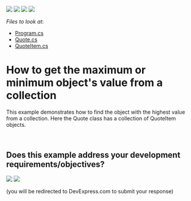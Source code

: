 <!-- default badges list -->
![](https://img.shields.io/endpoint?url=https://codecentral.devexpress.com/api/v1/VersionRange/128585964/23.2.1%2B)
[![](https://img.shields.io/badge/Open_in_DevExpress_Support_Center-FF7200?style=flat-square&logo=DevExpress&logoColor=white)](https://supportcenter.devexpress.com/ticket/details/E468)
[![](https://img.shields.io/badge/📖_How_to_use_DevExpress_Examples-e9f6fc?style=flat-square)](https://docs.devexpress.com/GeneralInformation/403183)
[![](https://img.shields.io/badge/💬_Leave_Feedback-feecdd?style=flat-square)](#does-this-example-address-your-development-requirementsobjectives)
<!-- default badges end -->
<!-- default file list -->
*Files to look at*:

* [Program.cs](./CS/ConsoleApplication1/Program.cs) 
* [Quote.cs](./CS/ConsoleApplication1/Quote.cs) 
* [QuoteItem.cs](./CS/ConsoleApplication1/QuoteItem.cs)
<!-- default file list end -->
# How to get the maximum or minimum object's value from a collection


<p>This example demonstrates how to find the object with the highest value from a collection. Here the Quote class has a collection of QuoteItem objects.</p>

<br/>


<!-- feedback -->
## Does this example address your development requirements/objectives?

[<img src="https://www.devexpress.com/support/examples/i/yes-button.svg"/>](https://www.devexpress.com/support/examples/survey.xml?utm_source=github&utm_campaign=XPO_how-to-get-the-maximum-or-minimum-objects-value-from-a-collection-e468&~~~was_helpful=yes) [<img src="https://www.devexpress.com/support/examples/i/no-button.svg"/>](https://www.devexpress.com/support/examples/survey.xml?utm_source=github&utm_campaign=XPO_how-to-get-the-maximum-or-minimum-objects-value-from-a-collection-e468&~~~was_helpful=no)

(you will be redirected to DevExpress.com to submit your response)
<!-- feedback end -->
